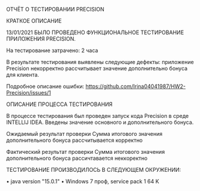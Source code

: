 ОТЧЁТ О ТЕСТИРОВАНИИ PRECISION

КРАТКОЕ ОПИСАНИЕ

13/01/2021 БЫЛО ПРОВЕДЕНО ФУНКЦИОНАЛЬНОЕ ТЕСТИРОВАНИЕ ПРИЛОЖЕНИЯ PRECISION.

На тестирование затрачено: 2 часа

В результате тестирования выявлены следующие дефекты: приложение Precision некорректно 
рассчитывает значение дополнительно бонуса для клиента.

Подробное описание ошибки: https://github.com/Irina04041987/HW2-Precision/issues/1

ОПИСАНИЕ ПРОЦЕССА ТЕСТИРОВАНИЯ

В процессе тестирования был проведен запуск кода Precision в среде INTELLIJ IDEA.
Введены значение основного и дополнительного бонуса. 

Ожидаемый результат проверки 
Сумма итогового значения дополнительного бонуса рассчитывается корректно

Фактический результат проверки 
Сумма итогового значения дополнительного бонуса рассичтавается неккоректно

ТЕСТИРОВАНИЕ ПРОИЗВОДИЛОСЬ В СЛЕДУЮЩЕМ ОКРУЖЕНИИ:

• java version "15.0.1"
• Windows 7 проф, service pack 1 64 K
